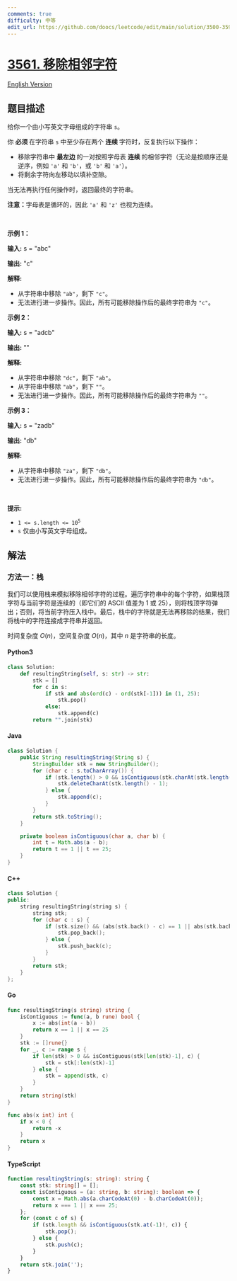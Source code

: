 ```yaml
---
comments: true
difficulty: 中等
edit_url: https://github.com/doocs/leetcode/edit/main/solution/3500-3599/3561.Resulting%20String%20After%20Adjacent%20Removals/README.md
---
```


<!-- problem:start -->

# [3561. 移除相邻字符](https://leetcode.cn/problems/resulting-string-after-adjacent-removals)

[English Version](/solution/3500-3599/3561.Resulting%20String%20After%20Adjacent%20Removals/README_EN.md)

## 题目描述

<!-- description:start -->

<p>给你一个由小写英文字母组成的字符串 <code>s</code>。</p>

<p>你&nbsp;<strong>必须&nbsp;</strong>在字符串 <code>s</code> 中至少存在两个&nbsp;<strong>连续&nbsp;</strong>字符时，反复执行以下操作：</p>

<ul>
	<li>移除字符串中&nbsp;<strong>最左边&nbsp;</strong>的一对按照字母表&nbsp;<strong>连续&nbsp;</strong>的相邻字符（无论是按顺序还是逆序，例如 <code>'a'</code> 和 <code>'b'</code>，或 <code>'b'</code> 和 <code>'a'</code>）。</li>
	<li>将剩余字符向左移动以填补空隙。</li>
</ul>

<p>当无法再执行任何操作时，返回最终的字符串。</p>

<p><strong>注意：</strong>字母表是循环的，因此 <code>'a'</code> 和 <code>'z'</code> 也视为连续。</p>

<p>&nbsp;</p>

<p><strong class="example">示例 1：</strong></p>

<div class="example-block">
<p><strong>输入:</strong> <span class="example-io">s = "abc"</span></p>

<p><strong>输出:</strong> <span class="example-io">"c"</span></p>

<p><strong>解释:</strong></p>

<ul>
	<li>从字符串中移除 <code>"ab"</code>，剩下 <code>"c"</code>。</li>
	<li>无法进行进一步操作。因此，所有可能移除操作后的最终字符串为 <code>"c"</code>。</li>
</ul>
</div>

<p><strong class="example">示例 2：</strong></p>

<div class="example-block">
<p><strong>输入:</strong> <span class="example-io">s = "adcb"</span></p>

<p><strong>输出:</strong> <span class="example-io">""</span></p>

<p><strong>解释:</strong></p>

<ul>
	<li>从字符串中移除 <code>"dc"</code>，剩下 <code>"ab"</code>。</li>
	<li>从字符串中移除 <code>"ab"</code>，剩下 <code>""</code>。</li>
	<li>无法进行进一步操作。因此，所有可能移除操作后的最终字符串为 <code>""</code>。</li>
</ul>
</div>

<p><strong class="example">示例 3：</strong></p>

<div class="example-block">
<p><strong>输入:</strong> <span class="example-io">s = "zadb"</span></p>

<p><strong>输出:</strong> <span class="example-io">"db"</span></p>

<p><strong>解释:</strong></p>

<ul>
	<li>从字符串中移除 <code>"za"</code>，剩下 <code>"db"</code>。</li>
	<li>无法进行进一步操作。因此，所有可能移除操作后的最终字符串为 <code>"db"</code>。</li>
</ul>
</div>

<p>&nbsp;</p>

<p><strong>提示:</strong></p>

<ul>
	<li><code>1 &lt;= s.length &lt;= 10<sup>5</sup></code></li>
	<li><code>s</code> 仅由小写英文字母组成。</li>
</ul>

<!-- description:end -->

## 解法

<!-- solution:start -->

### 方法一：栈

我们可以使用栈来模拟移除相邻字符的过程。遍历字符串中的每个字符，如果栈顶字符与当前字符是连续的（即它们的 ASCII 值差为 1 或 25），则将栈顶字符弹出；否则，将当前字符压入栈中。最后，栈中的字符就是无法再移除的结果，我们将栈中的字符连接成字符串并返回。

时间复杂度 $O(n)$，空间复杂度 $O(n)$，其中 $n$ 是字符串的长度。

<!-- tabs:start -->

#### Python3

```python
class Solution:
    def resultingString(self, s: str) -> str:
        stk = []
        for c in s:
            if stk and abs(ord(c) - ord(stk[-1])) in (1, 25):
                stk.pop()
            else:
                stk.append(c)
        return "".join(stk)
```

#### Java

```java
class Solution {
    public String resultingString(String s) {
        StringBuilder stk = new StringBuilder();
        for (char c : s.toCharArray()) {
            if (stk.length() > 0 && isContiguous(stk.charAt(stk.length() - 1), c)) {
                stk.deleteCharAt(stk.length() - 1);
            } else {
                stk.append(c);
            }
        }
        return stk.toString();
    }

    private boolean isContiguous(char a, char b) {
        int t = Math.abs(a - b);
        return t == 1 || t == 25;
    }
}
```

#### C++

```cpp
class Solution {
public:
    string resultingString(string s) {
        string stk;
        for (char c : s) {
            if (stk.size() && (abs(stk.back() - c) == 1 || abs(stk.back() - c) == 25)) {
                stk.pop_back();
            } else {
                stk.push_back(c);
            }
        }
        return stk;
    }
};
```

#### Go

```go
func resultingString(s string) string {
	isContiguous := func(a, b rune) bool {
		x := abs(int(a - b))
		return x == 1 || x == 25
	}
	stk := []rune{}
	for _, c := range s {
		if len(stk) > 0 && isContiguous(stk[len(stk)-1], c) {
			stk = stk[:len(stk)-1]
		} else {
			stk = append(stk, c)
		}
	}
	return string(stk)
}

func abs(x int) int {
	if x < 0 {
		return -x
	}
	return x
}
```

#### TypeScript

```ts
function resultingString(s: string): string {
    const stk: string[] = [];
    const isContiguous = (a: string, b: string): boolean => {
        const x = Math.abs(a.charCodeAt(0) - b.charCodeAt(0));
        return x === 1 || x === 25;
    };
    for (const c of s) {
        if (stk.length && isContiguous(stk.at(-1)!, c)) {
            stk.pop();
        } else {
            stk.push(c);
        }
    }
    return stk.join('');
}
```

<!-- tabs:end -->

<!-- solution:end -->

<!-- problem:end -->
